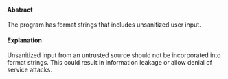 #### Abstract
The program has format strings that includes unsanitized user input.

#### Explanation
Unsanitized input from an untrusted source should not be incorporated into format strings. This could result in information leakage or allow denial of service attacks.
